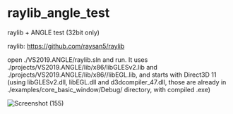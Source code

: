 # raylib_angle_test
raylib + ANGLE test (32bit only)

raylib: https://github.com/raysan5/raylib


open ./VS2019.ANGLE/raylib.sln and run. 
It uses ./projects/VS2019.ANGLE/lib/x86/libGLESv2.lib  and ./projects/VS2019.ANGLE/lib/x86//libEGL.lib, and starts with Direct3D 11 (using libGLESv2.dll, libEGL.dll and d3dcompiler_47.dll, those are already in ./examples/core_basic_window/Debug/ directory, with compiled .exe)

![Screenshot (155)](https://user-images.githubusercontent.com/2569545/155636310-256d2915-8b0a-4453-a8ca-148ac377b1bc.png)
